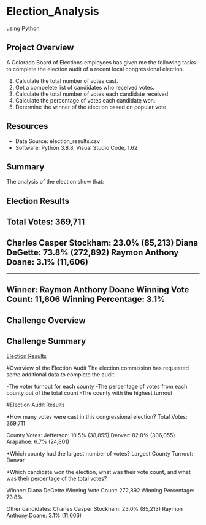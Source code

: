# Election_Analysis
 using Python 

## Project Overview
A Colorado Board of Elections employees has given me the following tasks to complete the election audit of a recent local congressional election. 

1. Calculate the total number of votes cast.
2. Get a compelete list of candidates who received votes. 
3. Calculate the total number of votes each candidate received
4. Calculate the percentage of votes each candidate won.
5. Determine the winner of the election based on popular vote. 

## Resources
- Data Source: election_results.csv
- Software: Python 3.8.8, Visual Studio Code, 1.62



## Summary 
The analysis of the election show that: 

Election Results
-------------------------
Total Votes: 369,711
-------------------------
Charles Casper Stockham: 23.0% (85,213)
Diana DeGette: 73.8% (272,892)
Raymon Anthony Doane: 3.1% (11,606)
-------------------------
-------------------------
Winner: Raymon Anthony Doane
Winning Vote Count: 11,606
Winning Percentage: 3.1%
-------------------------


## Challenge Overview 

## Challenge Summary 
[Election Results](https://github.com/yumik20/Election_Analysis/blob/main/analysis/election_results.txt)

#Overview of the Election Audit
The election commission has requested some additional data to complete the audit:

-The voter turnout for each county
-The percentage of votes from each county out of the total count
-The county with the highest turnout

#Election Audit Results 

*How many votes were cast in this congressional election?
Total Votes: 369,711

County Votes:
Jefferson: 10.5% (38,855)
Denver: 82.8% (306,055)
Arapahoe: 6.7% (24,801)

*Which county had the largest number of votes?
Largest County Turnout: Denver

*Which candidate won the election, what was their vote count, and what was their percentage of the total votes?

Winner: Diana DeGette
Winning Vote Count: 272,892
Winning Percentage: 73.8%

Other candidates: 
Charles Casper Stockham: 23.0% (85,213)
Raymon Anthony Doane: 3.1% (11,606)
